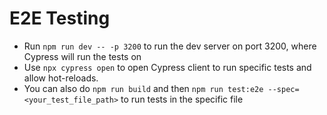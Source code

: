 # E2E Testing

- Run `npm run dev -- -p 3200` to run the dev server on port 3200, where Cypress will run the tests on
- Use `npx cypress open` to open Cypress client to run specific tests and allow hot-reloads.
- You can also do `npm run build` and then `npm run test:e2e --spec=<your_test_file_path>` to run tests in the specific file
